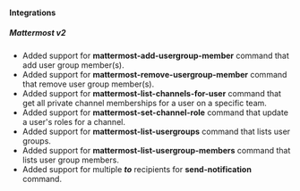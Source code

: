 
#### Integrations

##### Mattermost v2

- Added support for **mattermost-add-usergroup-member** command that add user group member(s).
- Added support for **mattermost-remove-usergroup-member** command that remove user group member(s).
- Added support for **mattermost-list-channels-for-user** command that get all private channel memberships for a user on a specific team.
- Added support for **mattermost-set-channel-role** command that update a user's roles for a channel.
- Added support for **mattermost-list-usergroups** command that lists user groups.
- Added support for **mattermost-list-usergroup-members** command that lists user group members.
- Added support for multiple ***to*** recipients for **send-notification** command.
